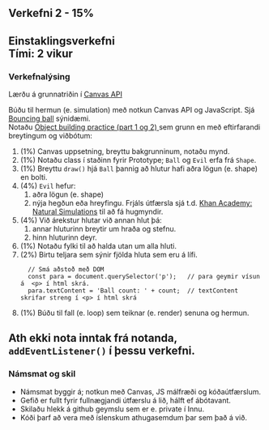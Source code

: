 ## Verkefni 2 - 15%
Einstaklingsverkefni <br>
Tími: 2 vikur
---

### Verkefnalýsing
Lærðu á grunnatriðin í [Canvas API](https://developer.mozilla.org/en-US/docs/Web/API/Canvas_API/Tutorial) 

Búðu til hermun (e. simulation) með notkun Canvas API og JavaScript. Sjá [Bouncing ball](https://mdn.github.io/learning-area/javascript/oojs/bouncing-balls/index-finished.html) sýnidæmi. <br>
Notaðu [Object building practice (part 1 og 2) ](https://github.com/GunnarThorunnarson/FORR3JS05DU/wiki/Canvas#hermun-e-simulation) sem grunn en með eftirfarandi breytingum og viðbótum:

1. (1%) Canvas uppsetning, breyttu bakgrunninum, notaðu mynd.
1. (1%) Notaðu class í staðinn fyrir Prototype; `Ball` og `Evil` erfa frá `Shape`.
1. (1%) Breyttu `draw()` hjá `Ball` þannig að hlutur hafi aðra lögun (e. shape) en bolti.
1. (4%) `Evil` hefur:
   1. aðra lögun (e. shape) 
   1. nýja hegðun eða hreyfingu. Frjáls útfærsla sjá t.d. [Khan Academy: Natural Simulations](https://www.khanacademy.org/computing/computer-programming/programming-natural-simulations) til að fá hugmyndir.
1. (4%) Við árekstur hlutar við annan hlut þá:
   1. annar hluturinn breytir um hraða og stefnu.
   1. hinn hluturinn deyr.
1. (1%) Notaðu fylki til að halda utan um alla hluti.
1. (2%) Birtu teljara sem sýnir fjölda hluta sem eru á lífi. 
   ```
     // Smá aðstoð með DOM
     const para = document.querySelector('p');   // para geymir vísun á  <p> í html skrá.
     para.textContent = 'Ball count: ' + count;  // textContent skrifar streng í <p> í html skrá
   ```
1. (1%) Búðu til fall (e. loop) sem teiknar (e. render) senuna og hermun. 

**Ath** ekki nota inntak frá notanda, `addEventListener()` í þessu verkefni.
---
### Námsmat og skil
* Námsmat byggir á; notkun með Canvas, JS málfræði og kóðaútfærslum. 
* Gefið er fullt fyrir fullnægjandi útfærslu á lið, hálft ef ábótavant.
* Skilaðu hlekk á github geymslu sem er e. private í Innu. 
* Kóði þarf að vera með íslenskum athugasemdum þar sem það á við.


